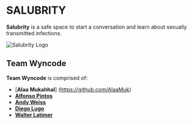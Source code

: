 SALUBRITY
===============
**Salubrity** is a safe space to start a conversation and learn about sexually transmitted infections.

![Salubrity Logo](http://i.imgur.com/KFzmzQ2.png?2)




Team Wyncode
---------------------

**Team Wyncode** is comprised of:

- [**Alaa Mukahhal**] (https://github.com/AlaaMuk)
- [**Alfonso Pintos**](https://github.com/alfonsopintos)
- [**Andy Weiss**](https://github.com/andyweiss1982)
- [**Diego Lugo**](https://github.com/dlugo06) 
- [**Walter Latimer**](https://github.com/walterlatimer)
